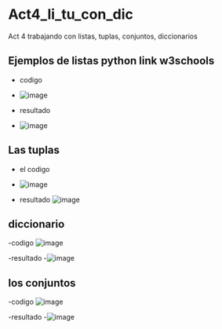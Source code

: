 # Act4_li_tu_con_dic
Act 4 trabajando con listas, tuplas, conjuntos, diccionarios

## Ejemplos de listas python link w3schools
- codigo
- ![image](https://github.com/user-attachments/assets/72610384-3112-4ec9-b4a5-2e71f77310e7)

- resultado
- ![image](https://github.com/user-attachments/assets/c05c4373-3660-4cae-9399-6402af3a7489)

## Las tuplas
- el codigo
- ![image](https://github.com/user-attachments/assets/f6afb1c9-b27f-457d-a85d-9fbf74d9679e)

- resultado
![image](https://github.com/user-attachments/assets/0073f450-30b3-4db2-89d2-c98b578a928f)

## diccionario
-codigo
![image](https://github.com/user-attachments/assets/28d06a4f-1260-427b-8138-7a44c30fde6a)

-resultado
-![image](https://github.com/user-attachments/assets/30ce2e0f-cd20-40f6-a706-343e17b40e4d)

## los conjuntos
-codigo
![image](https://github.com/user-attachments/assets/46ff19e7-dc96-44ee-99a6-743331ab1e2d)

-resultado
-![image](https://github.com/user-attachments/assets/cce0ab17-2729-40cf-85fe-e3f2eecff568)

